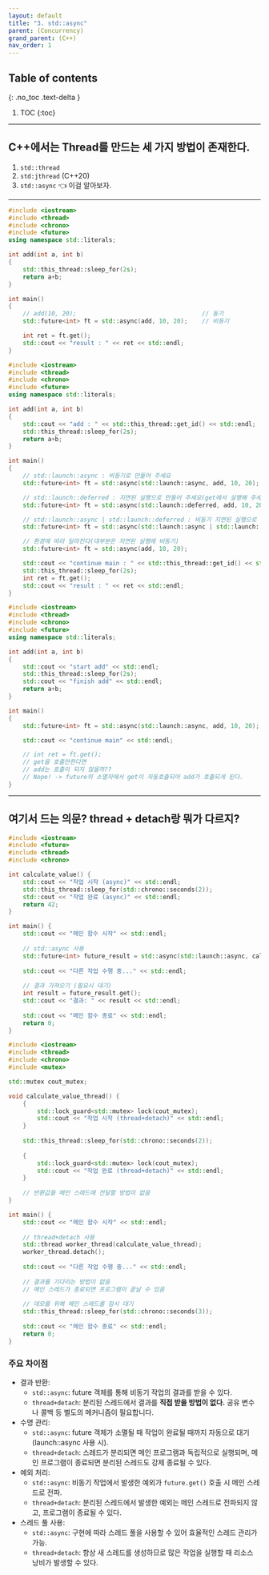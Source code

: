 ```yaml
---
layout: default
title: "3. std::async"
parent: (Concurrency)
grand_parent: (C++)
nav_order: 1
---
```


## Table of contents
{: .no_toc .text-delta }

1. TOC
{:toc}

---

## C++에서는 Thread를 만드는 세 가지 방법이 존재한다.

1. `std::thread`
2. `std:jthread` (C++20)
3. `std::async` 👈 이걸 알아보자.

---

```cpp
#include <iostream>
#include <thread>
#include <chrono>
#include <future>
using namespace std::literals;

int add(int a, int b)
{
    std::this_thread::sleep_for(2s);
    return a+b;
}

int main()
{
    // add(10, 20);                                   // 동기
    std::future<int> ft = std::async(add, 10, 20);    // 비동기

    int ret = ft.get();
    std::cout << "result : " << ret << std::endl;
}
```

```cpp
#include <iostream>
#include <thread>
#include <chrono>
#include <future>
using namespace std::literals;

int add(int a, int b)
{
    std::cout << "add : " << std::this_thread::get_id() << std::endl;
    std::this_thread::sleep_for(2s);
    return a+b;
}

int main()
{
    // std::launch::async : 비동기로 만들어 주세요
    std::future<int> ft = std::async(std::launch::async, add, 10, 20);

    // std::launch::deferred : 지연된 실행으로 만들어 주세요(get에서 실행해 주세요)
    std::future<int> ft = std::async(std::launch::deferred, add, 10, 20);

    // std::launch::async | std::launch::deferred : 비동기 지연된 실행으로 해주세요
    std::future<int> ft = std::async(std::launch::async | std::launch::deferred, add, 10, 20);

    // 환경에 따라 달라진다(대부분은 지연된 실행에 비동기)
    std::future<int> ft = std::async(add, 10, 20);

    std::cout << "continue main : " << std::this_thread::get_id() << std::endl;
    std::this_thread::sleep_for(2s);
    int ret = ft.get();
    std::cout << "result : " << ret << std::endl;
}
```

```cpp
#include <iostream>
#include <thread>
#include <chrono>
#include <future>
using namespace std::literals;

int add(int a, int b)
{
    std::cout << "start add" << std::endl;
    std::this_thread::sleep_for(2s);
    std::cout << "finish add" << std::endl;
    return a+b;
}

int main()
{
    std::future<int> ft = std::async(std::launch::async, add, 10, 20);

    std::cout << "continue main" << std::endl;

    // int ret = ft.get();
    // get을 호출안한다면
    // add는 호출이 되지 않을까??
    // Nope! -> future의 소멸자에서 get이 자동호출되어 add가 호출되게 된다.
}
```

---

## 여기서 드는 의문? thread + detach랑 뭐가 다르지?

```cpp
#include <iostream>
#include <future>
#include <thread>
#include <chrono>

int calculate_value() {
    std::cout << "작업 시작 (async)" << std::endl;
    std::this_thread::sleep_for(std::chrono::seconds(2));
    std::cout << "작업 완료 (async)" << std::endl;
    return 42;
}

int main() {
    std::cout << "메인 함수 시작" << std::endl;
    
    // std::async 사용
    std::future<int> future_result = std::async(std::launch::async, calculate_value);
    
    std::cout << "다른 작업 수행 중..." << std::endl;
    
    // 결과 가져오기 (필요시 대기)
    int result = future_result.get();
    std::cout << "결과: " << result << std::endl;
    
    std::cout << "메인 함수 종료" << std::endl;
    return 0;
}
```

```cpp
#include <iostream>
#include <thread>
#include <chrono>
#include <mutex>

std::mutex cout_mutex;

void calculate_value_thread() {
    {
        std::lock_guard<std::mutex> lock(cout_mutex);
        std::cout << "작업 시작 (thread+detach)" << std::endl;
    }
    
    std::this_thread::sleep_for(std::chrono::seconds(2));
    
    {
        std::lock_guard<std::mutex> lock(cout_mutex);
        std::cout << "작업 완료 (thread+detach)" << std::endl;
    }
    
    // 반환값을 메인 스레드에 전달할 방법이 없음
}

int main() {
    std::cout << "메인 함수 시작" << std::endl;
    
    // thread+detach 사용
    std::thread worker_thread(calculate_value_thread);
    worker_thread.detach();
    
    std::cout << "다른 작업 수행 중..." << std::endl;
    
    // 결과를 기다리는 방법이 없음
    // 메인 스레드가 종료되면 프로그램이 끝날 수 있음
    
    // 데모를 위해 메인 스레드를 잠시 대기
    std::this_thread::sleep_for(std::chrono::seconds(3));
    
    std::cout << "메인 함수 종료" << std::endl;
    return 0;
}
```

### 주요 차이점

* 결과 반환:
    * `std::async`: future 객체를 통해 비동기 작업의 결과를 받을 수 있다.
    * `thread+detach`: 분리된 스레드에서 결과를 **직접 받을 방법이 없다.** 공유 변수나 콜백 등 별도의 메커니즘이 필요합니다.
* 수명 관리:
    * `std::async`: future 객체가 소멸될 때 작업이 완료될 때까지 자동으로 대기(launch::async 사용 시).
    * `thread+detach`: 스레드가 분리되면 메인 프로그램과 독립적으로 실행되며, 메인 프로그램이 종료되면 분리된 스레드도 강제 종료될 수 있다.
* 예외 처리:
    * `std::async`: 비동기 작업에서 발생한 예외가 `future.get()` 호출 시 메인 스레드로 전파.
    * `thread+detach`: 분리된 스레드에서 발생한 예외는 메인 스레드로 전파되지 않고, 프로그램이 종료될 수 있다.
* 스레드 풀 사용:
    * `std::async`: 구현에 따라 스레드 풀을 사용할 수 있어 효율적인 스레드 관리가 가능.
    * `thread+detach`: 항상 새 스레드를 생성하므로 많은 작업을 실행할 때 리소스 낭비가 발생할 수 있다.
